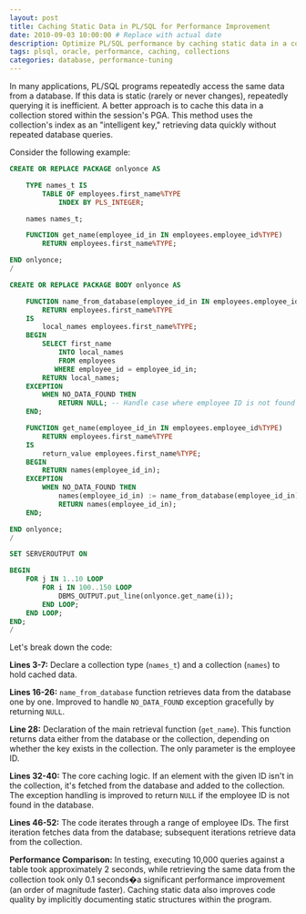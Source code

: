 ```yaml
---
layout: post
title: Caching Static Data in PL/SQL for Performance Improvement
date: 2010-09-03 10:00:00 # Replace with actual date
description: Optimize PL/SQL performance by caching static data in a collection stored in the session's PGA.
tags: plsql, oracle, performance, caching, collections
categories: database, performance-tuning
---
```


In many applications, PL/SQL programs repeatedly access the same data from a database. If this data is static (rarely or never changes), repeatedly querying it is inefficient. A better approach is to cache this data in a collection stored within the session's PGA. This method uses the collection's index as an "intelligent key," retrieving data quickly without repeated database queries.

Consider the following example:

```sql
CREATE OR REPLACE PACKAGE onlyonce AS

    TYPE names_t IS
        TABLE OF employees.first_name%TYPE
            INDEX BY PLS_INTEGER;

    names names_t;

    FUNCTION get_name(employee_id_in IN employees.employee_id%TYPE)
        RETURN employees.first_name%TYPE;

END onlyonce;
/

CREATE OR REPLACE PACKAGE BODY onlyonce AS

    FUNCTION name_from_database(employee_id_in IN employees.employee_id%TYPE)
        RETURN employees.first_name%TYPE
    IS
        local_names employees.first_name%TYPE;
    BEGIN
        SELECT first_name
            INTO local_names
            FROM employees
           WHERE employee_id = employee_id_in;
        RETURN local_names;
    EXCEPTION
        WHEN NO_DATA_FOUND THEN
            RETURN NULL; -- Handle case where employee ID is not found
    END;

    FUNCTION get_name(employee_id_in IN employees.employee_id%TYPE)
        RETURN employees.first_name%TYPE
    IS
        return_value employees.first_name%TYPE;
    BEGIN
        RETURN names(employee_id_in);
    EXCEPTION
        WHEN NO_DATA_FOUND THEN
            names(employee_id_in) := name_from_database(employee_id_in);
            RETURN names(employee_id_in);
    END;

END onlyonce;
/

SET SERVEROUTPUT ON

BEGIN
    FOR j IN 1..10 LOOP
        FOR i IN 100..150 LOOP
            DBMS_OUTPUT.put_line(onlyonce.get_name(i));
        END LOOP;
    END LOOP;
END;
/
```

Let's break down the code:

**Lines 3-7:** Declare a collection type (`names_t`) and a collection (`names`) to hold cached data.

**Lines 16-26:** `name_from_database` function retrieves data from the database one by one. Improved to handle `NO_DATA_FOUND` exception gracefully by returning `NULL`.

**Line 28:** Declaration of the main retrieval function (`get_name`). This function returns data either from the database or the collection, depending on whether the key exists in the collection. The only parameter is the employee ID.

**Lines 32-40:** The core caching logic. If an element with the given ID isn't in the collection, it's fetched from the database and added to the collection. The exception handling is improved to return `NULL` if the employee ID is not found in the database.

**Lines 46-52:** The code iterates through a range of employee IDs. The first iteration fetches data from the database; subsequent iterations retrieve data from the collection.

**Performance Comparison:** In testing, executing 10,000 queries against a table took approximately 2 seconds, while retrieving the same data from the collection took only 0.1 seconds�a significant performance improvement (an order of magnitude faster). Caching static data also improves code quality by implicitly documenting static structures within the program.
